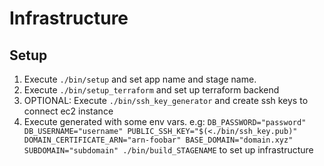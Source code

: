 # Infrastructure

## Setup

1. Execute `./bin/setup` and set app name and stage name.
2. Execute `./bin/setup_terraform` and set up terraform backend
3. OPTIONAL: Execute `./bin/ssh_key_generator` and create ssh keys to connect ec2 instance
4. Execute generated with some env vars. e.g: `DB_PASSWORD="password" DB_USERNAME="username" PUBLIC_SSH_KEY="$(<./bin/ssh_key.pub)" DOMAIN_CERTIFICATE_ARN="arn-foobar" BASE_DOMAIN="domain.xyz" SUBDOMAIN="subdomain" ./bin/build_STAGENAME` to set up infrastructure
